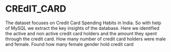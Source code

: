 # CREdIT_CARD
The dataset focuses on Credit Card Spending Habits in India. So with help of MySQL we extract the key insights of the database.
Here we identified the active and non active credit card holders and the amount they spent through the credit card.
How many number of credit card holders were male and female.
Found how many female gender hold credit card
